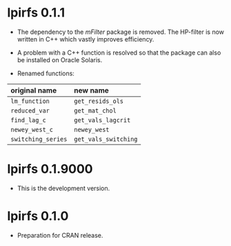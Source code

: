# lpirfs 0.1.1
* The dependency to the *mFilter* package is removed.  The HP-filter is now written in C++ which 
vastly improves efficiency. 

* A problem with a C++ function is resolved so that the package can also be installed on Oracle Solaris. 

* Renamed functions:

original name | new name |
:--------|:------------- 
`lm_function`       | `get_resids_ols` 
`reduced_var`       | `get_mat_chol`
`find_lag_c`        | `get_vals_lagcrit`
`newey_west_c`      | `newey_west`
`switching_series`  | `get_vals_switching`
 


# lpirfs 0.1.9000
* This is the development version. 

# lpirfs 0.1.0
* Preparation for CRAN release.
